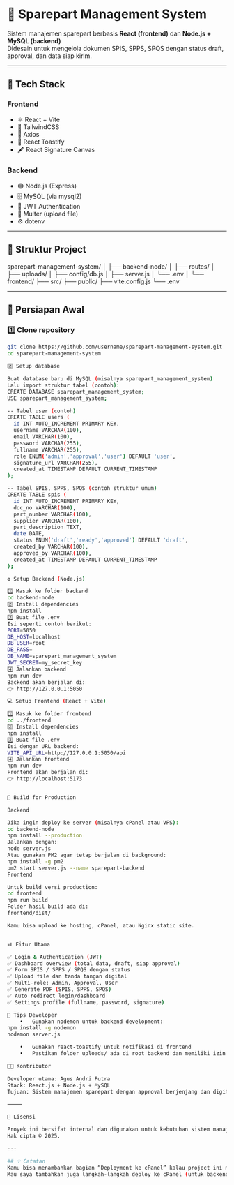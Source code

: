 # 🔧 Sparepart Management System

Sistem manajemen sparepart berbasis **React (frontend)** dan **Node.js + MySQL (backend)**  
Didesain untuk mengelola dokumen SPIS, SPPS, SPQS dengan status draft, approval, dan data siap kirim.

---

## 🚀 Tech Stack

### Frontend
- ⚛️ React + Vite
- 💅 TailwindCSS
- 🔄 Axios
- 🔔 React Toastify
- 🖋️ React Signature Canvas

### Backend
- 🟢 Node.js (Express)
- 🗄️ MySQL (via mysql2)
- 🔐 JWT Authentication
- 📁 Multer (upload file)
- ⚙️ dotenv

---

## 📁 Struktur Project
sparepart-management-system/
│
├── backend-node/
│   ├── routes/
│   ├── uploads/
│   ├── config/db.js
│   ├── server.js
│   └── .env
│
└── frontend/
├── src/
├── public/
├── vite.config.js
└── .env

---

## 🧩 Persiapan Awal

### 1️⃣ Clone repository
```bash
git clone https://github.com/username/sparepart-management-system.git
cd sparepart-management-system

2️⃣ Setup database

Buat database baru di MySQL (misalnya sparepart_management_system)
Lalu import struktur tabel (contoh):
CREATE DATABASE sparepart_management_system;
USE sparepart_management_system;

-- Tabel user (contoh)
CREATE TABLE users (
  id INT AUTO_INCREMENT PRIMARY KEY,
  username VARCHAR(100),
  email VARCHAR(100),
  password VARCHAR(255),
  fullname VARCHAR(255),
  role ENUM('admin','approval','user') DEFAULT 'user',
  signature_url VARCHAR(255),
  created_at TIMESTAMP DEFAULT CURRENT_TIMESTAMP
);

-- Tabel SPIS, SPPS, SPQS (contoh struktur umum)
CREATE TABLE spis (
  id INT AUTO_INCREMENT PRIMARY KEY,
  doc_no VARCHAR(100),
  part_number VARCHAR(100),
  supplier VARCHAR(100),
  part_description TEXT,
  date DATE,
  status ENUM('draft','ready','approved') DEFAULT 'draft',
  created_by VARCHAR(100),
  approved_by VARCHAR(100),
  created_at TIMESTAMP DEFAULT CURRENT_TIMESTAMP
);

⚙️ Setup Backend (Node.js)

1️⃣ Masuk ke folder backend
cd backend-node
2️⃣ Install dependencies
npm install
3️⃣ Buat file .env
Isi seperti contoh berikut:
PORT=5050
DB_HOST=localhost
DB_USER=root
DB_PASS=
DB_NAME=sparepart_management_system
JWT_SECRET=my_secret_key
4️⃣ Jalankan backend
npm run dev
Backend akan berjalan di:
👉 http://127.0.0.1:5050

💻 Setup Frontend (React + Vite)

1️⃣ Masuk ke folder frontend
cd ../frontend
2️⃣ Install dependencies
npm install
3️⃣ Buat file .env
Isi dengan URL backend:
VITE_API_URL=http://127.0.0.1:5050/api
4️⃣ Jalankan frontend
npm run dev
Frontend akan berjalan di:
👉 http://localhost:5173


🧱 Build for Production

Backend

Jika ingin deploy ke server (misalnya cPanel atau VPS):
cd backend-node
npm install --production
Jalankan dengan:
node server.js
Atau gunakan PM2 agar tetap berjalan di background:
npm install -g pm2
pm2 start server.js --name sparepart-backend
Frontend

Untuk build versi production:
cd frontend
npm run build
Folder hasil build ada di:
frontend/dist/

Kamu bisa upload ke hosting, cPanel, atau Nginx static site.


📊 Fitur Utama

✅ Login & Authentication (JWT)
✅ Dashboard overview (total data, draft, siap approval)
✅ Form SPIS / SPPS / SPQS dengan status
✅ Upload file dan tanda tangan digital
✅ Multi-role: Admin, Approval, User
✅ Generate PDF (SPIS, SPPS, SPQS)
✅ Auto redirect login/dashboard
✅ Settings profile (fullname, password, signature)

🧠 Tips Developer
	•	Gunakan nodemon untuk backend development:
npm install -g nodemon
nodemon server.js

	•	Gunakan react-toastify untuk notifikasi di frontend
	•	Pastikan folder uploads/ ada di root backend dan memiliki izin tulis (chmod 755 uploads)

👨‍💻 Kontributor

Developer utama: Agus Andri Putra
Stack: React.js + Node.js + MySQL
Tujuan: Sistem manajemen sparepart dengan approval berjenjang dan digitalisasi dokumen

⸻

🏁 Lisensi

Proyek ini bersifat internal dan digunakan untuk kebutuhan sistem manajemen sparepart.
Hak cipta © 2025.

---

## 💡 Catatan
Kamu bisa menambahkan bagian “Deployment ke cPanel” kalau project ini mau dijalankan di hosting shared.  
Mau saya tambahkan juga langkah-langkah deploy ke cPanel (untuk backend dan frontend-nya sekalian)?
